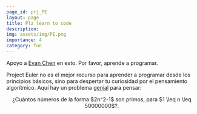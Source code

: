 ```yaml
---
page_id: prj_PE
layout: page
title: Plz learn to code
description: 
img: assets/img/PE.png
importance: 4
category: fun
---
```


Apoyo a [Evan Chen](https://web.evanchen.cc/techspeech.html) en esto. Por favor, aprende a programar.

Project Euler no es el mejor recurso para aprender a programar desde los principios básicos, sino para despertar tu curiosidad por el pensamiento algorítmico. Aquí hay un problema [genial](https://projecteuler.net/problem=216) para pensar:

<p style="text-align: center;">
¿Cuántos números de la forma $2n^2-1$ son primos, para $1 \leq n \leq 50000000$?.
</p>
